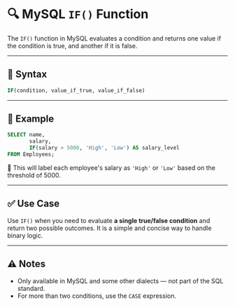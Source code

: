 # 🔍 MySQL `IF()` Function

The `IF()` function in MySQL evaluates a condition and returns one value if the condition is true, and another if it is false.

---

## 📌 Syntax

```sql
IF(condition, value_if_true, value_if_false)
```

---

## 🧪 Example

```sql
SELECT name,
       salary,
       IF(salary > 5000, 'High', 'Low') AS salary_level
FROM Employees;
```

📘 This will label each employee's salary as `'High'` or `'Low'` based on the threshold of 5000.

---

## ✅ Use Case

Use `IF()` when you need to evaluate **a single true/false condition** and return two possible outcomes. It is a simple and concise way to handle binary logic.

---

## ⚠️ Notes

- Only available in MySQL and some other dialects — not part of the SQL standard.
- For more than two conditions, use the `CASE` expression.
